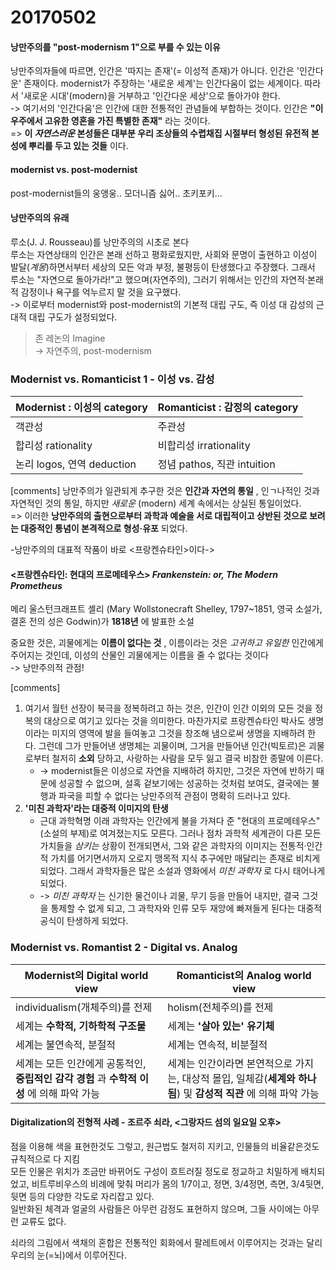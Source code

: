 # 20170502

#### 낭만주의를 "post-modernism 1"으로 부를 수 있는 이유

낭만주의자들에 따르면, 인간은 '따지는 존재'(= 이성적 존재)가 아니다. 인간은 '인간다운' 존재이다. modernist가 주장하는 '새로운 세계'는 인간다움이 없는 세계이다. 따라서 '새로운 시대'(modern)을 거부하고 '인간다운 세상'으로 돌아가야 한다.    
-> 여기서의 '인간다움'은 인간에 대한 전통적인 관념들에 부합하는 것이다. 인간은 **"이 우주에서 고유한 영혼을 가진 특별한 존재"** 라는 것이다.  
=> __이 *자연스러운* 본성들은 대부분 우리 조상들의 수렵채집 시절부터 형성된 유전적 본성에 뿌리를 두고 있는 것들__ 이다.

#### modernist vs. post-modernist

post-modernist들의 웅앵웅.. 모더니즘 싫어.. 초키포키...

#### 낭만주의의 유래

루소(J. J. Rousseau)를 낭만주의의 시초로 본다  
루소는 자연상태의 인간은 본래 선하고 평화로웠지만, 사회와 문명이 출현하고 이성이 발달(*계몽*)하면서부터 세상의 모든 악과 부정, 불평등이 탄생했다고 주장했다. 그래서 루소는 "자연으로 돌아가라!"고 했으며(자연주의), 그러기 위해서는 인간의 자연적·본래적 감정이나 욕구를 억누르지 말 것을 요구했다.  
-> 이로부터 modernist와 post-modernist의 기본적 대립 구도, 즉 이성 대 감성의 근대적 대립 구도가 설정되었다.

> 존 레논의 Imagine  
> -> 자연주의, post-modernism

### Modernist vs. Romanticist 1 - 이성 vs. 감성

| Modernist : 이성의 category | Romanticist : 감정의 category |
|-----------------------------|-------------------------------|
| 객관성 | 주관성 |
| 합리성 rationality | 비합리성 irrationality |
| 논리 logos, 연역 deduction | 정념 pathos, 직관 intuition |

[comments] 낭만주의가 일관되게 추구한 것은 **인간과 자연의 통일** , 인ㄱ나적인 것과 자연적인 것의 통일, 하지만 *새로운* (modern) 세계 속에서는 상실된 통일이었다.  
=> 이러한 **낭만주의의 출현으로부터 과학과 예술을 서로 대립적이고 상반된 것으로 보려는 대중적인 통념이 본격적으로 형성·유포** 되었다.

-낭만주의의 대표적 작품이 바로 <프랑켄슈타인>이다->

#### <프랑켄슈타인: 현대의 프로메테우스> *Frankenstein: or, The Modern Prometheus*

메리 울스턴크래프트 셸리 (Mary Wollstonecraft Shelley, 1797~1851, 영국 소설가, 결혼 전의 성은 Godwin)가 **1818년** 에 발표한 소설

중요한 것은, 괴물에게는 **이름이 없다는 것** , 이름이라는 것은 *고귀하고 유일한* 인간에게 주어지는 것인데, 이성의 산물인 괴물에게는 이름을 줄 수 없다는 것이다  
-> 낭만주의적 관점!

[comments]
  
1. 여기서 월턴 선장이 북극을 정복하려고 하는 것은, 인간이 인간 이외의 모든 것을 정복의 대상으로 여기고 있다는 것을 의미한다. 마찬가지로 프랑켄슈타인 박사도 생명이라는 미지의 영역에 발을 들여놓고 그것을 창조해 냄으로써 생명을 지배하려 한다. 그런데 그가 만들어낸 생명체는 괴물이며, 그거을 만들어낸 인간(빅토르)은 괴물로부터 철저히 **소외** 당하고, 사랑하는 사람을 모두 잃고 결국 비참한 종말에 이른다.
	- -> modernist들은 이성으로 자연을 지배하려 하지만, 그것은 자연에 반하기 때문에 성공할 수 없으며, 설혹 겉보기에는 성공하는 것처럼 보여도, 결국에는 불행과 파국을 피할 수 없다는 낭만주의적 관점이 명확히 드러나고 있다.
2. **'미친 과학자'라는 대중적 이미지의 탄생**
	- 근대 과학혁명 이래 과학자는 인간에게 불을 가져다 준 "현대의 프로메테우스"(소설의 부제)로 여겨졌는지도 모른다. 그러나 점차 과학적 세계관이 다른 모든 가치들을 *삼키는* 상황이 전개되면서, 그와 같은 과학자의 이미지는 전통적·인간적 가치를 어기면서까지 오로지 맹목적 지식 추구에만 매달리는 존재로 비치게 되었다. 그래서 과학자들은 많은 소설과 영화에서 *미친 과학자* 로 다시 태어나게 되었다.
	- -> *미친 과학자* 는 신기한 물건이나 괴물, 무기 등을 만들어 내지만, 결국 그것을 통제할 수 없게 되고, 그 과학자와 인류 모두 재앙에 빠져들게 된다는 대중적 공식이 탄생하게 되었다.

### Modernist vs. Romantist 2 - Digital vs. Analog

| Modernist의 Digital world view | Romanticist의 Analog world view |
|--------------------------------|---------------------------------|
| individualism(개체주의)를 전제 | holism(전체주의)를 전제 |
| 세계는 **수학적, 기하학적 구조물** | 세계는 **'살아 있는' 유기체** |
| 세계는 불연속적, 분절적 | 세계는 연속적, 비분절적 |
| 세계는 모든 인간에게 공통적인, **중립적인 감각 경험** 과 **수학적 이성** 에 의해 파악 가능 | 세계는 인간이라면 본연적으로 가지는, 대상적 몰입, 일체감(**세계와 하나됨**) 및 **감성적 직관** 에 의해 파악 가능 |

#### Digitalization의 전형적 사례 - 조르주 쇠라, <그랑자드 섬의 일요일 오후>

점을 이용해 색을 표현한것도 그렇고, 원근법도 철저히 지키고, 인물들의 비율같은것도 규칙적으로 다 지킴  
모든 인물은 위치가 조금만 바뀌어도 구성이 흐트러질 정도로 정교하고 치밀하게 배치되었고, 비트루비우스의 비례에 맞춰 머리가 몸의 1/7이고, 정면, 3/4정면, 측면, 3/4뒷면, 뒷면 등의 다양한 각도로 자리잡고 있다.  
일반화된 체격과 얼굴의 사람들은 아무런 감정도 표현하지 않으며, 그들 사이에는 아무런 교류도 없다.

쇠라의 그림에서 색채의 혼합은 전통적인 회화에서 팔레트에서 이루어지는 것과는 달리 우리의 눈(=뇌)에서 이루어진다.

